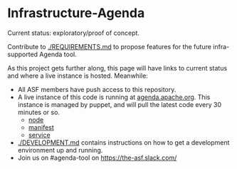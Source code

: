 # Infrastructure-Agenda

Current status: exploratory/proof of concept.

Contribute to [./REQUIREMENTS.md](REQUIREMENTS.md) to propose features for the future infra-supported Agenda tool.

As this project gets further along, this page will have links to current
status and where a live instance is hosted.  Meanwhile:

* All ASF members have push access to this repository.
* A live instance of this code is running at
  [agenda.apache.org](https://agenda.apache.org).  This instance is managed by
  puppet, and will pull the latest code every 30 minutes or so.
    * [node](https://github.com/apache/infrastructure-p6/blob/production/data/nodes/agenda-vm-he-fi.apache.org.yaml)
    * [manifest](https://github.com/apache/infrastructure-p6/blob/production/modules/infra_agenda/manifests/init.pp)
    * [service](https://github.com/apache/infrastructure-p6/blob/production/modules/infra_agenda/files/agenda.service)
* [./DEVELOPMENT.md](DEVELOPMENT.md) contains instructions on how to get a
  development environment up and running.
* Join us on #agenda-tool on https://the-asf.slack.com/

